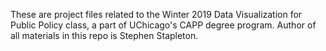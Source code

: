 These are project files related to the Winter 2019 Data Visualization for Public Policy class, a part of UChicago's CAPP degree program. Author of all materials in this repo is Stephen Stapleton.